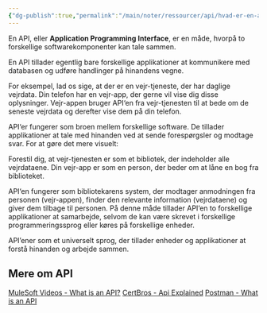 ```yaml
---
{"dg-publish":true,"permalink":"/main/noter/ressourcer/api/hvad-er-en-api/","title":"Hvad er en API?","tags":["ressource","API","Web Api","Dokumentaion"],"created":"2024-08-16T11:14:26.240+02:00"}
---
```




En API, eller **Application Programming Interface**, er en måde, hvorpå to
forskellige softwarekomponenter kan tale sammen.

En API tillader egentlig bare forskellige applikationer at kommunikere med
databasen og udføre handlinger på hinandens vegne.

For eksempel, lad os sige, at der er en vejr-tjeneste, der har daglige vejrdata.
Din telefon har en vejr-app, der gerne vil vise dig disse oplysninger.
Vejr-appen bruger API‘en fra vejr-tjenesten til at bede om de seneste vejrdata
og derefter vise dem på din telefon.

API‘er fungerer som broen mellem forskellige software. De tillader
applikationer at tale med hinanden ved at sende forespørgsler og modtage svar.
For at gøre det mere visuelt:

Forestil dig, at vejr-tjenesten er som et bibliotek, der indeholder alle vejrdataene.
Din vejr-app er som en person, der beder om at låne en bog fra biblioteket.

API‘en fungerer som bibliotekarens system, der modtager anmodningen fra
personen (vejr-appen), finder den relevante information (vejrdataene) og
giver dem tilbage til personen.
På denne måde tillader API‘en to forskellige applikationer at samarbejde,
selvom de kan være skrevet i forskellige programmeringssprog eller køres
på forskellige enheder.

API’ener som et universelt sprog, der tillader enheder og applikationer at
forstå hinanden og arbejde sammen.

## Mere om API

[MuleSoft Videos - What is an API?](https://www.youtube.com/watch?v=s7wmiS2mSXY)
[CertBros - Api Explained](https://www.youtube.com/watch?v=ZveW4_ZJtVY)
[Postman - What is an API](https://www.postman.com/what-is-an-api/)
